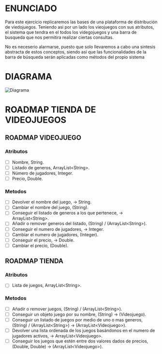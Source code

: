 # ENUNCIADO

Para este ejercicio replicaremos las bases de una plataforma de distribución de viedojuegos. Teniendo asi por un lado los vieojuegos con sus atributos, el sistema que tendra en el todos los videgojuegos y una barra de busqueda que nos permitira realizar ciertas consultas.

No es neceserio alarmarse, puesto que solo llevaremos a cabo una sintesis abstracta de estos conceptos, siendo así que las funcionalidades de la barra de búsqueda serán aplicadas como métodos del propio sistema

# DIAGRAMA

![Diagrama](https://github.com/santiagosimonsantos/Taller-introductorio-a-la-Programacion-Orientada-a-Objetos-con-Java/blob/main/Diagrama.svg)

# ROADMAP TIENDA DE VIDEOJUEGOS

## ROADMAP VIDEOJUEGO

### Atributos

- [ ]  Nombre, String.
- [ ]  Listado de generos, ArrayList\<String\>.
- [ ]  Número de jugadores, Integer.
- [ ]  Precio, Double.

### Metodos

- [ ]  Devolver el nombre del juego, → String.
- [ ]  Cambiar el nombre del juego,  (String).
- [ ]  Conseguir el listado de generos a los que pertenece, → ArrayList\<String\>.
- [ ]  Añadir o remover generos del listado, (String) / (ArrayList\<String\>).
- [ ]  Conseguir el numero de jugadores, → Integer.
- [ ]  Cambiar el numero de jugadores, (Integer).
- [ ]  Conseguir el precio, → Double.
- [ ]  Cambiar el precio, (Double).

## ROADMAP TIENDA

### Atributos

- [ ]  Lista de juegos, ArrayList\<String\>.

### Metodos

- [ ]  Añadir o remover juegos, (String) / (ArrayList\<String\>).
- [ ]  Conseguir un objeto juego por su nombre, (String) → (Videojuego).
- [ ]  Conseguir un listado de juegos por medio de uno o mas generos, (String) / (ArrayList\<String\>) → (ArrayList\<Videojuego\>).
- [ ]  Devolver una lista ordenada de los juegos basándonos en el numero
de jugadores activos, → ArrayList\<Videojuego\>.
- [ ]  Conseguir los juegos que estén entre dos valores dados de precios, (Double, Double) → (ArrayList\<Videojuego\>).
